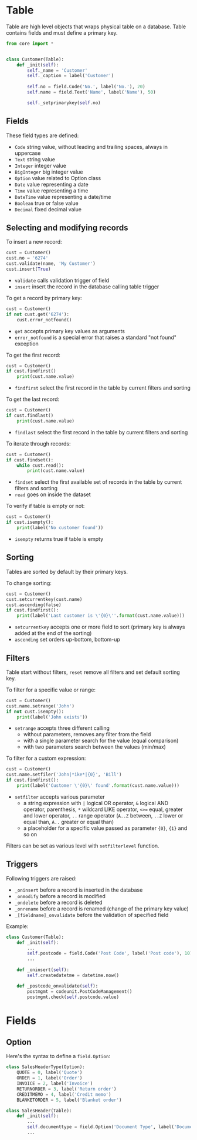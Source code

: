 # Table
Table are high level objects that wraps physical table on a database. Table contains fields and must define a primary key.

```python
from core import *


class Customer(Table):
    def _init(self):
        self._name = 'Customer'
        self._caption = label('Customer')
        
        self.no = field.Code('No.', label('No.'), 20)
        self.name = field.Text('Name', label('Name'), 50)

        self._setprimarykey(self.no)
```
## Fields
These field types are defined:
* `Code` string value, without leading and trailing spaces,
always in uppercase
* `Text` string value
* `Integer` integer value
* `BigInteger` big integer value
* `Option` value related to Option class
* `Date` value representing a date
* `Time` value representing a time
* `DateTime` value representing a date/time
* `Boolean` true or false value
* `Decimal` fixed decimal value

## Selecting and modifying records
To insert a new record:
```python
cust = Customer()
cust.no = '6274'
cust.validate(name, 'My Customer')
cust.insert(True)
```
* `validate` calls validation trigger of field
* `insert` insert the record in the database calling table trigger

To get a record by primary key:
```python
cust = Customer()
if not cust.get('6274'):
    cust.error_notfound()
```
* `get` accepts primary key values as arguments
* `error_notfound` is a special error that raises a standard "not found" exception

To get the first record:
```python
cust = Customer()
if cust.findfirst()
    print(cust.name.value)
```
* `findfirst` select the first record in the table by current filters and sorting

To get the last record:
```python
cust = Customer()
if cust.findlast()
    print(cust.name.value)
```
* `findlast` select the first record in the table by current filters and sorting

To iterate through records:
```python
cust = Customer()
if cust.findset():
    while cust.read():
        print(cust.name.value)
```
* `findset` select the first available set of records in the table by current filters and sorting
* `read` goes on inside the dataset

To verify if table is empty or not:
```python
cust = Customer()
if cust.isempty():
    print(label('No customer found'))
```
* `isempty` returns true if table is empty

## Sorting
Tables are sorted by default by their primary keys.

To change sorting:
```python
cust = Customer()
cust.setcurrentkey(cust.name)
cust.ascending(false)
if cust.findfirst():
    print(label('Last customer is \'{0}\''.format(cust.name.value)))
```
* `setcurrentkey` accepts one or more field to sort (primary key is always added at the end of the sorting)
* `ascending` set orders up-bottom, bottom-up

## Filters
Table start without filters, `reset` remove all filters and set
default sorting key.

To filter for a specific value or range:
```python
cust = Customer()
cust.name.setrange('John')
if not cust.isempty():
    print(label('John exists'))
```
* `setrange` accepts three different calling
  * without parameters, removes any filter from the field
  * with a single parameter search for the value (equal comparison)
  * with two parameters search between the values (min/max)

To filter for a custom expression:
```python
cust = Customer()
cust.name.setfiler('John|*ike*|{0}', 'Bill')
if cust.findfirst():
    print(label('Customer \'{0}\' found'.format(cust.name.value)))
```
* `setfilter` accepts various parameter
  * a string expression with `|` logical OR operator, `&` logical AND operator, parenthesis, `*` wildcard LIKE operator, `<>=` equal, greater and lower operator, `..` range operator (`A..Z` between, `..Z` lower or equal than, `A..` greater or equal than)
  * a placeholder for a specific value passed as parameter `{0}`, `{1}` and so on

Filters can be set as various level with `setfilterlevel` function.

## Triggers
Following triggers are raised:
* `_oninsert` before a record is inserted in the database
* `_onmodify` before a record is modified 
* `_ondelete` before a record is deleted
* `_onrename` before a record is renamed (change of the primary
key value)
* `_[fieldname]_onvalidate` before the validation of specified
field

Example:
```python
class Customer(Table):
    def _init(self):
        ...
        self.postcode = field.Code('Post Code', label('Post code'), 10)
        ...
        
    def _oninsert(self):
        self.createdatetme = datetime.now()

    def _postcode_onvalidate(self):
        postmgmt = codeunit.PostCodeManagement()
        postmgmt.check(self.postcode.value)
```

# Fields
## Option
Here's the syntax to define a `field.Option`:

```python
class SalesHeaderType(Option):
    QUOTE = 0, label('Quote')
    ORDER = 1, label('Order')
    INVOICE = 2, label('Invoice')
    RETURNORDER = 3, label('Return order')
    CREDITMEMO = 4, label('Credit memo')
    BLANKETORDER = 5, label('Blanket order')

class SalesHeader(Table):
    def _init(self):
        ...
        self.documenttype = field.Option('Document Type', label('Document type'), SalesHeaderType)
        ...
```

